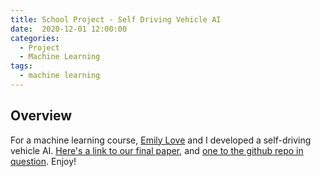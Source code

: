 ```yaml
---
title: School Project - Self Driving Vehicle AI
date:  2020-12-01 12:00:00
categories:
  - Project
  - Machine Learning
tags:
  - machine learning
---
```


## Overview

For a machine learning course, [Emily Love](https://github.com/emgineering) and I developed a self-driving vehicle AI.
[Here's a link to our final paper](https://docs.google.com/document/d/1yajFDFpvOnS4WVJrF0-tVn3PNjpFTtnWSEXW2fbMqkY/edit?usp=sharing), and [one to the github repo in question](https://github.com/emgineering/controller). Enjoy!
